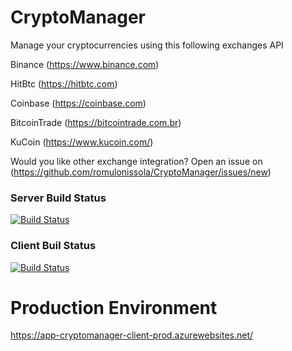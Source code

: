 # CryptoManager
Manage your cryptocurrencies using this following exchanges API

Binance (https://www.binance.com)

HitBtc (https://hitbtc.com)

Coinbase (https://coinbase.com)

BitcoinTrade (https://bitcointrade.com.br)

KuCoin (https://www.kucoin.com/)

Would you like other exchange integration? Open an issue on (https://github.com/romulonissola/CryptoManager/issues/new)

### Server Build Status
[![Build Status](https://romulorocha.visualstudio.com/CryptoManager/_apis/build/status/cryptomanager-server-CI-CD?branchName=master)](https://romulorocha.visualstudio.com/CryptoManager/_build/latest?definitionId=8&branchName=master)

### Client Buil Status
[![Build Status](https://romulorocha.visualstudio.com/CryptoManager/_apis/build/status/cryptomanager-client-CI-CD?branchName=master)](https://romulorocha.visualstudio.com/CryptoManager/_build/latest?definitionId=10&branchName=master)

# Production Environment
https://app-cryptomanager-client-prod.azurewebsites.net/
